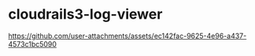 # cloudrails3-log-viewer


https://github.com/user-attachments/assets/ec142fac-9625-4e96-a437-4573c1bc5090


